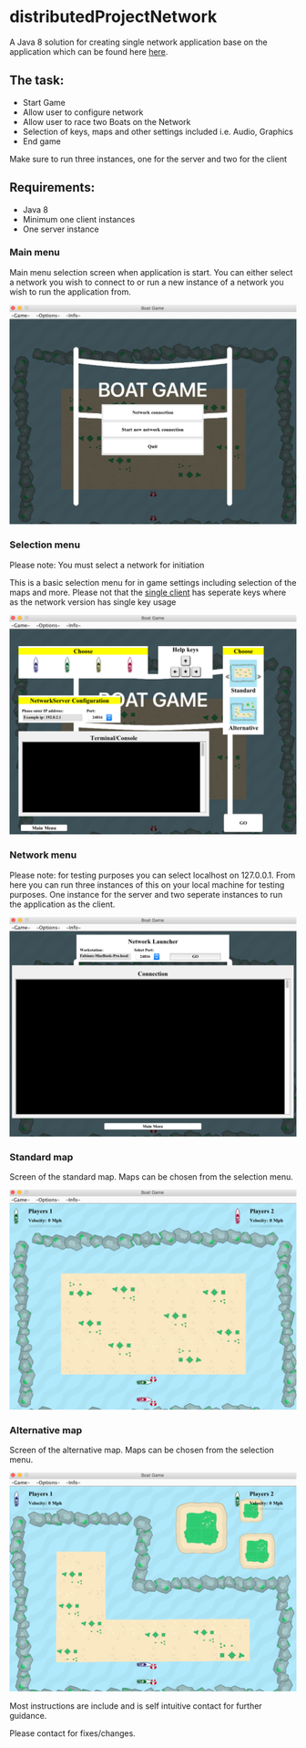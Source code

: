 # distributedProjectNetwork

<p>A Java 8 solution for creating single network application base on the application which can be found here <a href="https://github.com/fabianfranklinhuffstead/distributedProjectSingleClient">here</a>.</p>

<h2>The task: </h2>
<ul>
  <li>Start Game</li>
  <li>Allow user to configure network</li>
   <li>Allow user to race two Boats on the Network</li>
  <li>Selection of keys, maps and other settings included i.e. Audio, Graphics</li>
  <li>End game</li>
</ul>

<p>Make sure to run three instances, one for the server and two for the client</p>

<h2>Requirements: </h2>
<ul>
  <li>Java 8</li>
  <li>Minimum one client instances</li>
  <li>One server instance</li> 
</ul>

<h3>Main menu</h3>
<p>Main menu selection screen when application is start. You can either select a network you wish to connect to or run a new instance of a network you wish to run the application from.</p>
<img src="/src/mainImages/screenshots/main-menu.png">

<h3>Selection menu</h3>
<p>Please note: You must select a network for initiation</p>
<p>This is a basic selection menu for in game settings including selection of the maps and more. Please not that the <a href="https://github.com/fabianfranklinhuffstead/distributedProjectSingleClient">single client</a> has seperate keys where as the network version has single key usage</p>
<img src="/src/mainImages/screenshots/selection-menu.png">

<h3>Network menu</h3>
<p>Please note: for testing purposes you can select localhost on 127.0.0.1. From here you can run three instances of this on your local machine for testing purposes. One instance for the server and two seperate instances to run the application as the client.</p>
<img src="/src/mainImages/screenshots/network-menu.png">

<h3>Standard map</h3>
<p>Screen of the standard map. Maps can be chosen from the selection menu.</p>
<img src="/src/mainImages/screenshots/standard-map.png">

<h3>Alternative map</h3>
<p>Screen of the alternative map. Maps can be chosen from the selection menu.</p>
<img src="/src/mainImages/screenshots/alternative-map.png">


<p>Most instructions are include and is self intuitive contact for further guidance.</p>
<p>Please contact for fixes/changes.</p>
